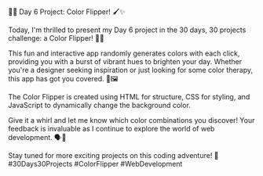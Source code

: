 🌈🎨 Day 6 Project: Color Flipper! 🖌️✨

Today, I'm thrilled to present my Day 6 project in the 30 days, 30 projects challenge: a Color Flipper! 🎉🌟

This fun and interactive app randomly generates colors with each click, providing you with a burst of vibrant hues to brighten your day. Whether you're a designer seeking inspiration or just looking for some color therapy, this app has got you covered. 🌈🖼️

The Color Flipper is created using HTML for structure, CSS for styling, and JavaScript to dynamically change the background color.

Give it a whirl and let me know which color combinations you discover! Your feedback is invaluable as I continue to explore the world of web development. 🗣️🎨

Stay tuned for more exciting projects on this coding adventure! 🚀 #30Days30Projects #ColorFlipper #WebDevelopment
